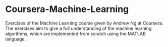 # Coursera-Machine-Learning
Exercises of the Machine Learning course given by Andrew Ng at Coursera. The exercises aim to give a full understanding of the machine learning algorithms, which are implemented from scratch using the MATLAB language.
